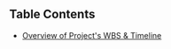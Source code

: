 



<h2>Table Contents</h2>

- [Overview of Project's WBS & Timeline](https://youtu.be/OZ4AcESy-8I)






